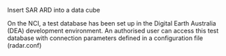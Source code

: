 Insert SAR ARD into a data cube

On the NCI, a test database has been set up in the Digital Earth Australia (DEA) development environment. 
An authorised user can access this test database with connection parameters defined in a configuration file (radar.conf)  
